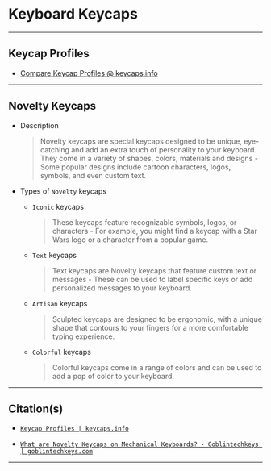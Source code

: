 <!-- ------------------------------ -->

# Keyboard Keycaps

<!-- ------------------------------ -->

***
## Keycap Profiles
- [Compare Keycap Profiles @ keycaps.info](https://www.keycaps.info/)

<!-- ------------------------------ -->

***
## Novelty Keycaps

- Description
  > Novelty keycaps are special keycaps designed to be unique, eye-catching and add an extra touch of personality to your keyboard. They come in a variety of shapes, colors, materials and designs - Some popular designs include cartoon characters, logos, symbols, and even custom text.

- Types of `Novelty` keycaps

  - `Iconic` keycaps
    > These keycaps feature recognizable symbols, logos, or characters - For example, you might find a keycap with a Star Wars logo or a character from a popular game.

  - `Text` keycaps
    > Text keycaps are Novelty keycaps that feature custom text or messages - These can be used to label specific keys or add personalized messages to your keyboard.

  - `Artisan` keycaps
    > Sculpted keycaps are designed to be ergonomic, with a unique shape that contours to your fingers for a more comfortable typing experience.

  - `Colorful` keycaps
    > Colorful keycaps come in a range of colors and can be used to add a pop of color to your keyboard.

<!-- ------------------------------ -->

***
## Citation(s)

- [`Keycap Profiles | keycaps.info`](https://www.keycaps.info/)

- [`What are Novelty Keycaps on Mechanical Keyboards? - Goblintechkeys | goblintechkeys.com`](https://goblintechkeys.com/blogs/news/what-are-novelty-keycaps-on-mechanical-keyboards)

<!-- ------------------------------ -->

***
